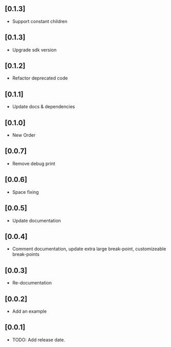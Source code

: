 ## [0.1.3]

- Support constant children

## [0.1.3]

- Upgrade sdk version

## [0.1.2]

- Refactor deprecated code

## [0.1.1]

- Update docs & dependencies

## [0.1.0]

- New Order

## [0.0.7]

- Remove debug print

## [0.0.6]

- Space fixing

## [0.0.5]

- Update documentation

## [0.0.4]

- Comment documentation, update extra large break-point, customizeable break-points

## [0.0.3]

- Re-documentation

## [0.0.2]

- Add an example

## [0.0.1]

- TODO: Add release date.

